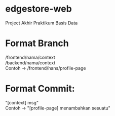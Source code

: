 # edgestore-web
Project Akhir Praktikum Basis Data

# Format Branch
/frontend/nama/context  
/backend/nama/context  
Contoh -> /frontend/hans/profile-page  

# Format Commit:
"[context] msg"  
Contoh -> "[profile-page] menambahkan sesuatu"  
